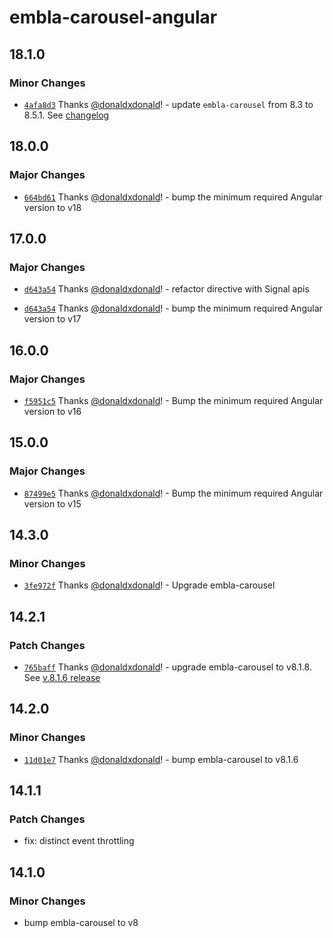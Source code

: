 # embla-carousel-angular

## 18.1.0

### Minor Changes

- [`4afa8d3`](https://github.com/donaldxdonald/embla-carousel-angular/commit/4afa8d3b1455e1920f5f8a64f52a9848ebd6ca1c) Thanks [@donaldxdonald](https://github.com/donaldxdonald)! - update `embla-carousel` from 8.3 to 8.5.1. See [changelog](https://github.com/davidjerleke/embla-carousel/releases)

## 18.0.0

### Major Changes

- [`664bd61`](https://github.com/donaldxdonald/embla-carousel-angular/commit/664bd61de215e4c03c6b98131782775659680777) Thanks [@donaldxdonald](https://github.com/donaldxdonald)! - bump the minimum required Angular version to v18

## 17.0.0

### Major Changes

- [`d643a54`](https://github.com/donaldxdonald/embla-carousel-angular/commit/d643a54d788c54207b1fc50f32614000b2aa0f48) Thanks [@donaldxdonald](https://github.com/donaldxdonald)! - refactor directive with Signal apis

- [`d643a54`](https://github.com/donaldxdonald/embla-carousel-angular/commit/d643a54d788c54207b1fc50f32614000b2aa0f48) Thanks [@donaldxdonald](https://github.com/donaldxdonald)! - bump the minimum required Angular version to v17

## 16.0.0

### Major Changes

- [`f5951c5`](https://github.com/donaldxdonald/embla-carousel-angular/commit/f5951c56d39d4321c860fc70a09b7d29e0790085) Thanks [@donaldxdonald](https://github.com/donaldxdonald)! - Bump the minimum required Angular version to v16

## 15.0.0

### Major Changes

- [`87499e5`](https://github.com/donaldxdonald/embla-carousel-angular/commit/87499e5e798d30f959d6a64a13b726c2cc91c4e5) Thanks [@donaldxdonald](https://github.com/donaldxdonald)! - Bump the minimum required Angular version to v15

## 14.3.0

### Minor Changes

- [`3fe972f`](https://github.com/donaldxdonald/embla-carousel-angular/commit/3fe972f64e212f8a5e05bba8cade5bd0710562bd) Thanks [@donaldxdonald](https://github.com/donaldxdonald)! - Upgrade embla-carousel

## 14.2.1

### Patch Changes

- [`765baff`](https://github.com/donaldxdonald/embla-carousel-angular/commit/765baff86fd598807865c9f60abfc8d8e19657a0) Thanks [@donaldxdonald](https://github.com/donaldxdonald)! - upgrade embla-carousel to v8.1.8. See [v.8.1.6 release](https://github.com/davidjerleke/embla-carousel/releases/tag/v8.1.6)

## 14.2.0

### Minor Changes

- [`11d01e7`](https://github.com/donaldxdonald/embla-carousel-angular/commit/11d01e7db9d6cc7c976c7f925b4e060a1b34ff0f) Thanks [@donaldxdonald](https://github.com/donaldxdonald)! - bump embla-carousel to v8.1.6

## 14.1.1

### Patch Changes

- fix: distinct event throttling

## 14.1.0

### Minor Changes

- bump embla-carousel to v8
